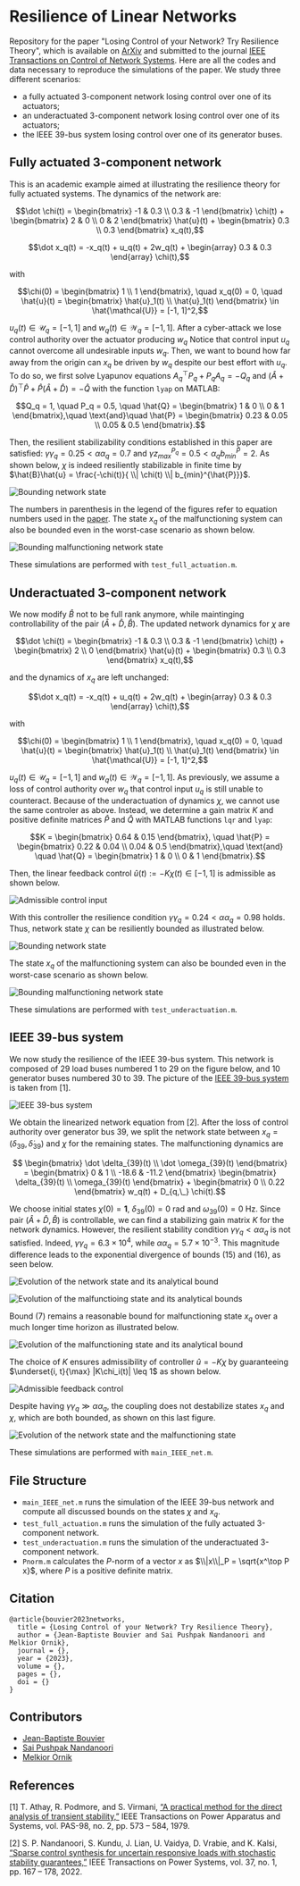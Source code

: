 # Resilience of Linear Networks

Repository for the paper "Losing Control of your Network? Try Resilience Theory", which is available on [ArXiv](https://arxiv.org/abs/2306.16588) and submitted to the journal [IEEE Transactions on Control of Network Systems](https://ieeexplore.ieee.org/xpl/RecentIssue.jsp?punumber=6509490).
Here are all the codes and data necessary to reproduce the simulations of the paper.
We study three different scenarios:
- a fully actuated 3-component network losing control over one of its actuators;
- an underactuated 3-component network losing control over one of its actuators;
- the IEEE 39-bus system losing control over one of its generator buses.


## Fully actuated 3-component network

This is an academic example aimed at illustrating the resilience theory for fully actuated systems.
The dynamics of the network are:
```math
\dot \chi(t) = \begin{bmatrix} -1 & 0.3 \\ 0.3 & -1 \end{bmatrix} \chi(t) + \begin{bmatrix} 2 & 0 \\ 0 & 2 \end{bmatrix} \hat{u}(t) + \begin{bmatrix} 0.3 \\ 0.3 \end{bmatrix} x_q(t),
```
```math
\dot x_q(t) = -x_q(t) + u_q(t) + 2w_q(t) + \begin{array} 0.3 & 0.3 \end{array} \chi(t),
```
with
```math
\chi(0) = \begin{bmatrix} 1 \\ 1 \end{bmatrix}, \quad x_q(0) = 0, \quad \hat{u}(t) = \begin{bmatrix} \hat{u}_1(t) \\ \hat{u}_1(t) \end{bmatrix} \in \hat{\mathcal{U}} = [-1, 1]^2,
```
$u_q(t) \in \mathcal{U}_q = [-1, 1]$ and $w_q(t) \in \mathcal{W}_q = [-1, 1]$.
After a cyber-attack we lose control authority over the actuator producing $w_q$
Notice that control input $u_q$ cannot overcome all undesirable inputs $w_q$.
Then, we want to bound how far away from the origin can $x_q$ be driven by $w_q$ despite our best effort with $u_q$.
To do so, we first solve Lyapunov equations $A_q^\top P_q + P_q A_q = -Q_q$ and $(\hat{A}+\hat{D})^\top \hat{P} + \hat{P} (\hat{A}+\hat{D}) = -\hat{Q}$ with the function `lyap` on MATLAB:
```math
Q_q = 1, \quad P_q = 0.5, \quad \hat{Q} = \begin{bmatrix} 1 & 0 \\ 0 & 1 \end{bmatrix},\quad \text{and}\quad \hat{P} = \begin{bmatrix} 0.23 & 0.05 \\ 0.05 & 0.5 \end{bmatrix}.
```
Then, the resilient stabilizability conditions established in this paper are satisfied: $\gamma \gamma_q = 0.25 < \alpha \alpha_q = 0.7$ and $\gamma z_{max}^{P_q} = 0.5 < \alpha_q b_{min}^{\hat{P}} = 2$.
As shown below, $\chi$ is indeed resiliently stabilizable in finite time by $\hat{B}\hat{u} = \frac{-\chi(t)}{ \\| \chi(t) \\| b_{min}^{\hat{P}}}$.


![Bounding network state](pictures/academic_full_X.png "Bounding network state")

The numbers in parenthesis in the legend of the figures refer to equation numbers used in the [paper](https://arxiv.org/abs/2306.16588).
The state $x_q$ of the malfunctioning system can also be bounded even in the worst-case scenario as shown below.

![Bounding malfunctioning network state](pictures/academic_full_x_q.png "Bounding malfunctioning network state")

These simulations are performed with `test_full_actuation.m`.





## Underactuated 3-component network


We now modify $\hat{B}$ not to be full rank anymore, while maintinging controllability of the pair $(\hat{A} + \hat{D}, \hat{B})$.
The updated network dynamics for $\chi$ are
```math
\dot \chi(t) = \begin{bmatrix} -1 & 0.3 \\ 0.3 & -1 \end{bmatrix} \chi(t) + \begin{bmatrix} 2 \\ 0 \end{bmatrix} \hat{u}(t) + \begin{bmatrix} 0.3 \\ 0.3 \end{bmatrix} x_q(t),
```
and the dynamics of $x_q$ are left unchanged:
```math
\dot x_q(t) = -x_q(t) + u_q(t) + 2w_q(t) + \begin{array} 0.3 & 0.3 \end{array} \chi(t),
```
with
```math
\chi(0) = \begin{bmatrix} 1 \\ 1 \end{bmatrix}, \quad x_q(0) = 0, \quad \hat{u}(t) = \begin{bmatrix} \hat{u}_1(t) \\ \hat{u}_1(t) \end{bmatrix} \in \hat{\mathcal{U}} = [-1, 1]^2,
```
$u_q(t) \in \mathcal{U}_q = [-1, 1]$ and $w_q(t) \in \mathcal{W}_q = [-1, 1]$.
As previously, we assume a loss of control authority over $w_q$ that control input $u_q$ is still unable to counteract.
Because of the underactuation of dynamics $\chi$, we cannot use the same controler as above.
Instead, we determine a gain matrix $K$ and positive definite matrices $\hat{P}$ and $\hat{Q}$ with MATLAB functions `lqr` and `lyap`:
```math
K = \begin{bmatrix} 0.64 & 0.15 \end{bmatrix}, \quad \hat{P} = \begin{bmatrix} 0.22 & 0.04 \\ 0.04 & 0.5 \end{bmatrix},\quad \text{and} \quad \hat{Q} = \begin{bmatrix} 1 & 0 \\ 0 & 1 \end{bmatrix}.
```
Then, the linear feedback control $\hat{u}(t) := -K\chi(t) \in [-1, 1]$ is admissible as shown below. 

![Admissible control input](pictures/academic_KX.png "Admissible control input")

With this controller the resilience condition $\gamma \gamma_q = 0.24 < \alpha \alpha_q = 0.98$ holds.
Thus, network state $\chi$ can be resiliently bounded as illustrated below.

![Bounding network state](pictures/academic_X.png "Bounding network state")

The state $x_q$ of the malfunctioning system can also be bounded even in the worst-case scenario as shown below.

![Bounding malfunctioning network state](pictures/academic_x_q.png "Bounding malfunctioning network state")

These simulations are performed with `test_underactuation.m`.





## IEEE 39-bus system

We now study the resilience of the IEEE 39-bus system.
This network is composed of 29 load buses numbered 1 to 29 on the figure below, and 10 generator buses numbered 30 to 39.
The picture of the [IEEE 39-bus system](https://icseg.iti.illinois.edu/ieee-39-bus-system/) is taken from [1].

![IEEE 39-bus system](pictures/IEEE_39.PNG "IEEE 39-bus system")

We obtain the linearized network equation from [2].
After the loss of control authority over generator bus 39, we split the network state between $x_q = \big( \delta_{39}, \dot \delta_{39} \big)$ and $\chi$ for the remaining states.
The malfunctioning dynamics are
```math
    \begin{bmatrix} \dot \delta_{39}(t) \\ \dot \omega_{39}(t) \end{bmatrix} = \begin{bmatrix} 0 & 1 \\ -18.6 & -11.2 \end{bmatrix}  \begin{bmatrix} \delta_{39}(t) \\ \omega_{39}(t) \end{bmatrix} + \begin{bmatrix} 0 \\ 0.22 \end{bmatrix} w_q(t) + D_{q,\_} \chi(t).
```
We choose initial states $\chi(0) = \mathbf{1}$, $\delta_{39}(0) = 0$ rad and $\omega_{39}(0) = 0$ Hz.
Since pair $(\hat{A} + \hat{D}, \hat{B})$ is controllable, we can find a stabilizing gain matrix $K$ for the network dynamics. 
However, the resilient stability condition $\gamma \gamma_q < \alpha \alpha_q$ is not satisfied.
Indeed, $\gamma \gamma_q = 6.3 \times 10^4$, while $\alpha \alpha_q = 5.7 \times 10^{-3}$. 
This magnitude difference leads to the exponential divergence of bounds (15) and (16), as seen below.

![Evolution of the network state and its analytical bound](pictures/IEEE_X.png "Evolution of the network state and its analytical bound")

![Evolution of the malfunctioing state and its analytical bounds](pictures/IEEE_x_q.png "Evolution of the malfunctioing state and its analytical bounds")

Bound (7) remains a reasonable bound for malfunctioning state $x_q$ over a much longer time horizon as illustrated below.

![Evolution of the malfunctioning state and its analytical bound](pictures/IEEE_x_q_long.png "Evolution of the malfunctioning state and its analytical bound")

The choice of $K$ ensures admissibility of controller $\hat{u} = -K\chi$ by guaranteeing $\underset{i, t}{\max} |K\chi_i(t)| \leq 1$ as shown below.

![Admissible feedback control](pictures/IEEE_KX.png "Admissible feedback control")

Despite having $\gamma \gamma_q\gg \alpha \alpha_q$, the coupling does not destabilize states $x_q$ and $\chi$, which are both bounded, as shown on this last figure.

![Evolution of the network state and the malfunctioning state](pictures/IEEE_X_x_q.png "Evolution of the network state and the malfunctioning state")

These simulations are performed with `main_IEEE_net.m`.





## File Structure

- `main_IEEE_net.m` runs the simulation of the IEEE 39-bus network and compute all discussed bounds on the states $\chi$ and $x_q$.
- `test_full_actuation.m` runs the simulation of the fully actuated 3-component network.
- `test_underactuation.m` runs the simulation of the underactuated 3-component network.
- `Pnorm.m` calculates the $P$-norm of a vector $x$ as $\\|x\\|_P = \sqrt{x^\top P x}$, where $P$ is a positive definite matrix.








## Citation
```
@article{bouvier2023networks,  
  title = {Losing Control of your Network? Try Resilience Theory},   
  author = {Jean-Baptiste Bouvier and Sai Pushpak Nandanoori and Melkior Ornik},    
  journal = {},    
  year = {2023},   
  volume = {},
  pages = {},
  doi = {}
}
```


## Contributors

- [Jean-Baptiste Bouvier](https://jean-baptistebouvier.github.io/)
- [Sai Pushpak Nandanoori](https://sites.google.com/view/saipushpakn)
- [Melkior Ornik](https://mornik.web.illinois.edu/)



## References

[1] T. Athay, R. Podmore, and S. Virmani, [“A practical method for the direct analysis of transient stability,”](https://ieeexplore.ieee.org/abstract/document/4113518) IEEE Transactions on Power Apparatus and Systems, vol. PAS-98, no. 2, pp. 573 – 584, 1979.

[2] S. P. Nandanoori, S. Kundu, J. Lian, U. Vaidya, D. Vrabie, and K. Kalsi, [“Sparse control synthesis for uncertain responsive loads with stochastic stability guarantees,”]( https://ieeexplore.ieee.org/abstract/document/9489331) IEEE Transactions on Power Systems, vol. 37, no. 1, pp. 167 – 178, 2022.
